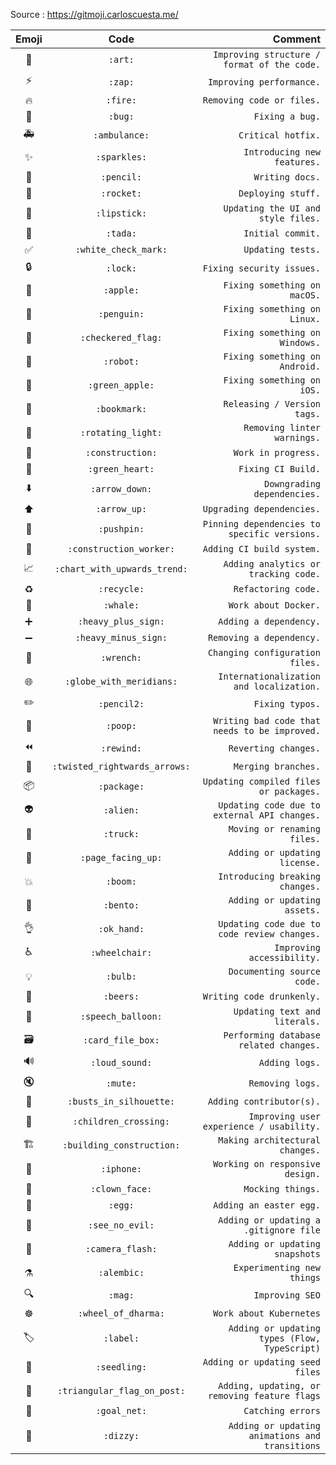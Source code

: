 Source : https://gitmoji.carloscuesta.me/

|              Emoji					| 							Code					    | Comment     |
| :------------------------------------:| :---------------------------------------------------: | -----------: |
|:art:                			        | `:art:` 												| `Improving structure / format of the code.` |
|:zap:                					| `:zap:` 												| `Improving performance.` |
|:fire:               					| `:fire:` 												| `Removing code or files.` |
|:bug:                					| `:bug:` 												| `Fixing a bug.` |
|:ambulance:          					| `:ambulance:` 										| `Critical hotfix.` |
|:sparkles:           					| `:sparkles:` 											| `Introducing new features.` |
|:pencil:             					| `:pencil:` 											| `Writing docs.` |
|:rocket:             					| `:rocket:` 											| `Deploying stuff.` |
|:lipstick:           					| `:lipstick:` 											| `Updating the UI and style files.` |
|:tada:               					| `:tada:` 												| `Initial commit.` |
|:white_check_mark:   					| `:white_check_mark:` 									| `Updating tests.` |
|:lock:               					| `:lock:` 												| `Fixing security issues.` |
|:apple:              					| `:apple:` 											| `Fixing something on macOS.` |
|:penguin:                   			| `:penguin:` 											| `Fixing something on Linux.` |
|:checkered_flag:                   	| `:checkered_flag:` 									| `Fixing something on Windows.` |
|:robot:                   				| `:robot:` 											| `Fixing something on Android.` |
|:green_apple:                   		| `:green_apple:` 										| `Fixing something on iOS.` |
|:bookmark:                  			| `:bookmark:` 											| `Releasing / Version tags.` |
|:rotating_light:            			| `:rotating_light:` 									| `Removing linter warnings.` |
|:construction:              			| `:construction:` 										| `Work in progress.` |
|:green_heart:               			| `:green_heart:` 										| `Fixing CI Build.` |
|:arrow_down:                			| `:arrow_down:` 										| `Downgrading dependencies.` |
|:arrow_up:                  			| `:arrow_up:` 											| `Upgrading dependencies.` |
|:pushpin:                   			| `:pushpin:` 											| `Pinning dependencies to specific versions.` |
|:construction_worker:       			| `:construction_worker:` 								| `Adding CI build system.` |
|:chart_with_upwards_trend:  			| `:chart_with_upwards_trend:` 							| `Adding analytics or tracking code.` |
|:recycle:                   			| `:recycle:` 											| `Refactoring code.` |
|:whale:                   				| `:whale:` 											| `Work about Docker.` |
|:heavy_plus_sign:                   	| `:heavy_plus_sign:` 									| `Adding a dependency.` |
|:heavy_minus_sign:                   	| `:heavy_minus_sign:` 									| `Removing a dependency.` |
|:wrench:                   			| `:wrench:` 											| `Changing configuration files.` |
|:globe_with_meridians:                 | `:globe_with_meridians:` 								| `Internationalization and localization.` |
|:pencil2:                   			| `:pencil2:` 											| `Fixing typos.` |
|:poop:                   			  	| `:poop:` 												| `Writing bad code that needs to be improved.` |
|:rewind:                   		  	| `:rewind:` 											| `Reverting changes.` |
|:twisted_rightwards_arrows:          	| `:twisted_rightwards_arrows:` 						| `Merging branches.` |
|:package:                   			| `:package:` 											| `Updating compiled files or packages.` |
|:alien:                   				| `:alien:` 											| `Updating code due to external API changes.` |
|:truck:                   				| `:truck:` 											| `Moving or renaming files.` |
|:page_facing_up:                   	| `:page_facing_up:` 									| `Adding or updating license.` |
|:boom:                   				| `:boom:` 												| `Introducing breaking changes.` |
|:bento:                   				| `:bento:` 											| `Adding or updating assets.` |
|:ok_hand:                   			| `:ok_hand:` 											| `Updating code due to code review changes.` |
|:wheelchair:                   		| `:wheelchair:` 										| `Improving accessibility.` |
|:bulb:                   				| `:bulb:` 												| `Documenting source code.` |
|:beers:                   				| `:beers:` 											| `Writing code drunkenly.` |
|:speech_balloon:                   	| `:speech_balloon:` 									| `Updating text and literals.` |
|:card_file_box:                   		| `:card_file_box:` 									| `Performing database related changes.` |
|:loud_sound:                   		| `:loud_sound:` 										| `Adding logs.` |
|:mute:                   				| `:mute:` 												| `Removing logs.` |
|:busts_in_silhouette:                  | `:busts_in_silhouette:` 								| `Adding contributor(s).` |
|:children_crossing:                   	| `:children_crossing:` 								| `Improving user experience / usability.` |
|:building_construction:                | `:building_construction:` 							| `Making architectural changes.` |
|:iphone:                   			| `:iphone:` 											| `Working on responsive design.` |
|:clown_face:                   		| `:clown_face:` 										| `Mocking things.` |
|:egg:                   				| `:egg:` 												| `Adding an easter egg.` |
|:see_no_evil:                   		| `:see_no_evil:` 										| `Adding or updating a .gitignore file` |
|:camera_flash:                   		| `:camera_flash:` 										| `Adding or updating snapshots` |
|:alembic:                   			| `:alembic:` 											| `Experimenting new things` |
|:mag:                   				| `:mag:` 												| `Improving SEO` |
|:wheel_of_dharma:                   	| `:wheel_of_dharma:` 									| `Work about Kubernetes` |
|:label:                   				| `:label:` 											| `Adding or updating types (Flow, TypeScript)` |
|:seedling:                   			| `:seedling:` 										  	| `Adding or updating seed files` |
|:triangular_flag_on_post:              | `:triangular_flag_on_post:` 						    | `Adding, updating, or removing feature flags` |
|:goal_net:                   			| `:goal_net:` 											| `Catching errors` |
|:dizzy:                            	| `:dizzy:` 											| `Adding or updating animations and transitions` | 
